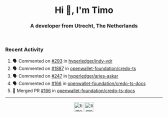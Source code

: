 <h1 align="center">Hi 👋, I'm Timo</h1>
<h3 align="center">A developer from Utrecht, The Netherlands</h3>
<br/>
<!-- https://github.com/rahuldkjain/github-profile-readme-generator --!>

<!--  <p align="left"><img src="https://github-readme-stats.vercel.app/api?username=timoglastra&show_icons=true&count_private=true&" alt="timoglastra" /></p> --!>

<!--
Github language stats
<p align="left"><img src="https://github-readme-stats.vercel.app/api/top-langs/?username=timoglastra&layout=compact" alt="timoglastra" /><p>
-->

<!-- Codestats language stats -->
<!-- <p align="left"><img src="https://codestats-readme.vercel.app/api/top-langs/?username=timoglastra&layout=compact&language_count=12" alt="timoglastra" /><p>    --!>
  
<h3>Recent Activity</h3>

<!--START_SECTION:activity-->
1. 🗣 Commented on [#293](https://github.com/hyperledger/indy-vdr/pull/293#issuecomment-2151504407) in [hyperledger/indy-vdr](https://github.com/hyperledger/indy-vdr)
2. 🗣 Commented on [#1887](https://github.com/openwallet-foundation/credo-ts/pull/1887#issuecomment-2147474110) in [openwallet-foundation/credo-ts](https://github.com/openwallet-foundation/credo-ts)
3. 🗣 Commented on [#247](https://github.com/hyperledger/aries-askar/pull/247#issuecomment-2147464369) in [hyperledger/aries-askar](https://github.com/hyperledger/aries-askar)
4. 🗣 Commented on [#166](https://github.com/openwallet-foundation/credo-ts-docs/pull/166#issuecomment-2147460727) in [openwallet-foundation/credo-ts-docs](https://github.com/openwallet-foundation/credo-ts-docs)
5. 🎉 Merged PR [#166](https://github.com/openwallet-foundation/credo-ts-docs/pull/166) in [openwallet-foundation/credo-ts-docs](https://github.com/openwallet-foundation/credo-ts-docs)
<!--END_SECTION:activity-->

---

<p align="center">
<a href="https://twitter.com/timoglastra" target="blank"><img align="center" src="https://cdn.jsdelivr.net/npm/simple-icons@3.0.1/icons/twitter.svg" alt="timoglastra" height="30" width="30" /></a>
<a href="https://linkedin.com/in/timoglastra" target="blank"><img align="center" src="https://cdn.jsdelivr.net/npm/simple-icons@3.0.1/icons/linkedin.svg" alt="timoglastra" height="30" width="30" /></a>
</p>



